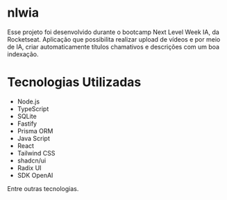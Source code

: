 # nlwia
Esse projeto foi desenvolvido durante o bootcamp Next Level Week IA, da Rocketseat. Aplicação que possibilita realizar upload de vídeos e por meio de IA, criar automaticamente títulos chamativos e descrições com um boa indexação.

# Tecnologias Utilizadas

* Node.js
* TypeScript
* SQLite
* Fastify
* Prisma ORM
* Java Script
* React
* Tailwind CSS
* shadcn/ui
* Radix UI
* SDK OpenAI

Entre outras tecnologias.